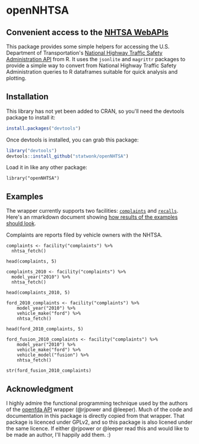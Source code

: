 # openNHTSA
## Convenient access to the [NHTSA WebAPIs](http://www.nhtsa.gov/webapi/Default.aspx?Recalls/API/83)

This package provides some simple helpers for accessing the U.S. Department of Transportation's [National Highway Traffic Safety Administration API](http://www.nhtsa.gov/webapi/Default.aspx?Recalls/API/83)
from R.  It uses the `jsonlite` and `magrittr` packages to provide a simple way to convert from National Highway Traffic Safety Administration queries to R dataframes suitable for quick analysis and plotting.

## Installation

This library has not yet been added to CRAN, so you'll need the devtools
package to install it:

```R
install.packages("devtools")
````

Once devtools is installed, you can grab this package:

```R
library("devtools")
devtools::install_github("statwonk/openNHTSA")
```

Load it in like any other package:

```{r}
library("openNHTSA")
```

## Examples

The wrapper currently supports two facilities: [`complaints`](http://www.nhtsa.gov/webapi/Default.aspx?Complaints/Metadata/81) and [`recalls`](http://www.nhtsa.gov/webapi/Default.aspx?Recalls/Metadata/83). Here's an rmarkdown document showing [how results of the examples should look](https://github.com/statwonk/openNHTSA/blob/master/README.Rmd).

Complaints are reports filed by vehicle owners with the NHTSA.

```{r}
complaints <- facility("complaints") %>%
  nhtsa_fetch()

head(complaints, 5)
```

```{r}
complaints_2010 <- facility("complaints") %>%
  model_year("2010") %>%
  nhtsa_fetch()

head(complaints_2010, 5)
```

```{r}
ford_2010_complaints <- facility("complaints") %>%
    model_year("2010") %>%
    vehicle_make("ford") %>%
    nhtsa_fetch()

head(ford_2010_complaints, 5)
```


```{r}
ford_fusion_2010_complaints <- facility("complaints") %>%
    model_year("2010") %>%
    vehicle_make("ford") %>%
    vehicle_model("fusion") %>%
    nhtsa_fetch()

str(ford_fusion_2010_complaints)
```

## Acknowledgment
I highly admire the functional programming technique used by the authors of the [openfda API](https://github.com/rOpenHealth/openfda) wrapper (@rjpower and @leeper). Much of the code and documentation in this package is directly copied from that wrapper. That package is licenced under GPLv2, and so this package is also licened under the same licence. If either @rjpower or @leeper read this and would like to be made an author, I'll happily add them. :)

